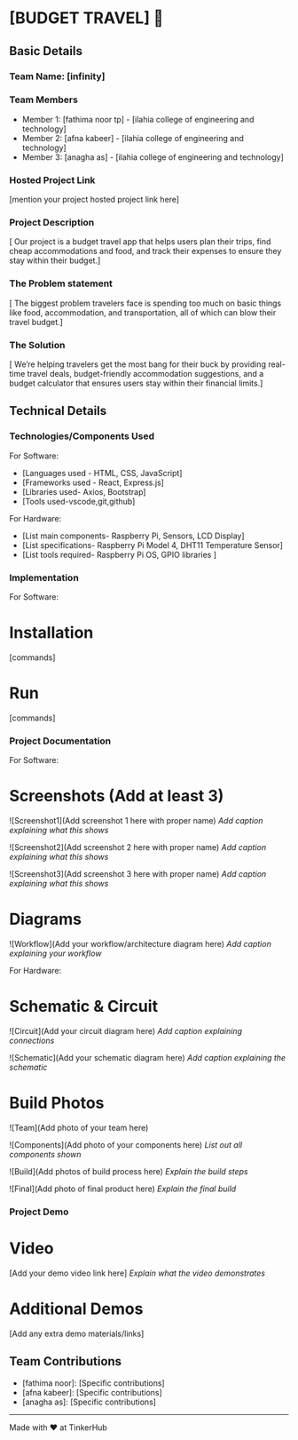 # [BUDGET TRAVEL] 🎯


## Basic Details
### Team Name: [infinity]


### Team Members
- Member 1: [fathima noor tp] - [ilahia college of engineering and technology]
- Member 2: [afna kabeer] - [ilahia college of engineering and technology]
- Member 3: [anagha as] - [ilahia college of engineering and technology]

### Hosted Project Link
[mention your project hosted project link here]

### Project Description
[ Our project is a budget travel app that helps users plan their trips, find cheap accommodations and food, and track their expenses to ensure they stay within their budget.]

### The Problem statement
[ The biggest problem travelers face is spending too much on basic things like food, accommodation, and transportation, all of which can blow their travel budget.]

### The Solution
[ We’re helping travelers get the most bang for their buck by providing real-time travel deals, budget-friendly accommodation suggestions, and a budget calculator that ensures users stay within their financial limits.]

## Technical Details
### Technologies/Components Used
For Software:
- [Languages used - HTML, CSS, JavaScript]
- [Frameworks used - React, Express.js]
- [Libraries used- Axios, Bootstrap]
- [Tools used-vscode,git,github]

For Hardware:
- [List main components- Raspberry Pi, Sensors, LCD Display]
- [List specifications- Raspberry Pi Model 4, DHT11 Temperature Sensor]
- [List tools required- Raspberry Pi OS, GPIO libraries ]

### Implementation
For Software:
# Installation
[commands]

# Run
[commands]

### Project Documentation
For Software:

# Screenshots (Add at least 3)
![Screenshot1](Add screenshot 1 here with proper name)
*Add caption explaining what this shows*

![Screenshot2](Add screenshot 2 here with proper name)
*Add caption explaining what this shows*

![Screenshot3](Add screenshot 3 here with proper name)
*Add caption explaining what this shows*

# Diagrams
![Workflow](Add your workflow/architecture diagram here)
*Add caption explaining your workflow*

For Hardware:

# Schematic & Circuit
![Circuit](Add your circuit diagram here)
*Add caption explaining connections*

![Schematic](Add your schematic diagram here)
*Add caption explaining the schematic*

# Build Photos
![Team](Add photo of your team here)


![Components](Add photo of your components here)
*List out all components shown*

![Build](Add photos of build process here)
*Explain the build steps*

![Final](Add photo of final product here)
*Explain the final build*

### Project Demo
# Video
[Add your demo video link here]
*Explain what the video demonstrates*

# Additional Demos
[Add any extra demo materials/links]

## Team Contributions
- [fathima noor]: [Specific contributions]
- [afna kabeer]: [Specific contributions]
- [anagha as]: [Specific contributions]

---
Made with ❤️ at TinkerHub
